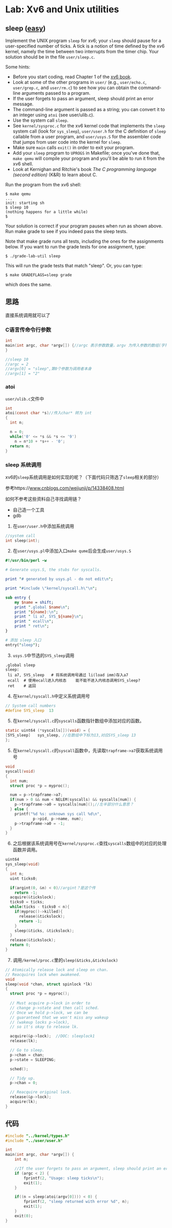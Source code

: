 # Lab: Xv6 and Unix utilities

## sleep ([easy](https://pdos.csail.mit.edu/6.S081/2021/labs/guidance.html))

Implement the UNIX program `sleep` for xv6; your `sleep` should pause for a user-specified number of ticks. A tick is a notion of time defined by the xv6 kernel, namely the time between two interrupts from the timer chip. Your solution should be in the file `user/sleep.c`.



Some hints:

- Before you start coding, read Chapter 1 of the [xv6 book](https://pdos.csail.mit.edu/6.S081/2021/xv6/book-riscv-rev2.pdf).
- Look at some of the other programs in `user/` (e.g., `user/echo.c`, `user/grep.c`, and `user/rm.c`) to see how you can obtain the command-line arguments passed to a program.
- If the user forgets to pass an argument, sleep should print an error message.
- The command-line argument is passed as a string; you can convert it to an integer using `atoi` (see user/ulib.c).
- Use the system call `sleep`.
- See `kernel/sysproc.c` for the xv6 kernel code that implements the `sleep` system call (look for `sys_sleep`), `user/user.h` for the C definition of `sleep` callable from a user program, and `user/usys.S` for the assembler code that jumps from user code into the kernel for `sleep`.
- Make sure `main` calls `exit()` in order to exit your program.
- Add your `sleep` program to `UPROGS` in Makefile; once you've done that, `make qemu` will compile your program and you'll be able to run it from the xv6 shell.
- Look at Kernighan and Ritchie's book *The C programming language (second edition)* (K&R) to learn about C.

Run the program from the xv6 shell:

```shell
$ make qemu
...
init: starting sh
$ sleep 10
(nothing happens for a little while)
$
```

Your solution is correct if your program pauses when run as shown above. Run make grade to see if you indeed pass the sleep tests.

Note that make grade runs all tests, including the ones for the assignments below. If you want to run the grade tests for one assignment, type:

```shell
$ ./grade-lab-util sleep
```

This will run the grade tests that match "sleep". Or, you can type:

```shell
$ make GRADEFLAGS=sleep grade
```

which does the same.

## 思路

直接系统调用就可以了

### C语言传命令行参数

```c
int 
main(int argc, char *argv[]) {//argc 表示参数数量，argv 为传入参数的数组(字符串形式)
}

//sleep 10
//argc = 2
//argv[0] = "sleep",第0个参数为调用者本身
//argv[1] = "2"
```

### atoi

`user/ulib.c`文件中

```c
int
atoi(const char *s)//传入char* 转为 int
{
  int n;

  n = 0;
  while('0' <= *s && *s <= '9')
    n = n*10 + *s++ - '0';
  return n;
}
```

### sleep 系统调用

xv6的`sleep`系统调用是如何实现的呢？（下面代码只筛选了`sleep`相关的部分）

参考https://www.cnblogs.com/weijunji/p/14338408.html

如何不参考这些资料自己寻找调用链？

* 自己造一个工具
* gdb

1. 在`user/user.h`中添加系统调用

```c
//system call
int sleep(int);
```

2. 在`user/usys.pl`中添加入口`make qume`后会生成`user/usys.S`

```perl
#!/usr/bin/perl -w

# Generate usys.S, the stubs for syscalls.

print "# generated by usys.pl - do not edit\n";

print "#include \"kernel/syscall.h\"\n";

sub entry {
    my $name = shift;
    print ".global $name\n";
    print "${name}:\n";
    print " li a7, SYS_${name}\n";
    print " ecall\n";
    print " ret\n";
}

# 添加 sleep 入口
entry("sleep"); 
```

3. `usys.S`中节选的`SYS_sleep`调用

```assembly
.global sleep
sleep:
 li a7, SYS_sleep	# 将系统调用号通过 li(load imm)存入a7
 ecall	# 使用ecall进入内核态    能不能不进入内核态调用SYS_sleep?
 ret	# 返回
```

4. 在`kernel/syscall.h`中定义系统调用号

```c
// System call numbers
#define SYS_sleep  13
```

5. 在`kernel/syscall.c`的`syscalls`函数指针数组中添加对应的函数。

```c
static uint64 (*syscalls[])(void) = {
[SYS_sleep]   sys_sleep, //在数组中下标为13,对应SYS_sleep 13
};
```

5. 在`kernel/syscall.c`的`syscall`函数中，先读取`trapframe->a7`获取系统调用号

```c
void
syscall(void)
{
  int num;
  struct proc *p = myproc();

  num = p->trapframe->a7;
  if(num > 0 && num < NELEM(syscalls) && syscalls[num]) {
    p->trapframe->a0 = syscalls[num]();//左半部分什么意思？
  } else {
    printf("%d %s: unknown sys call %d\n",
            p->pid, p->name, num);
    p->trapframe->a0 = -1;
  }
}
```

6. 之后根据该系统调用号在`kernel/sysproc.c`查找`syscalls`数组中的对应的处理函数并调用。

```c
uint64
sys_sleep(void)
{
  int n;
  uint ticks0;

  if(argint(0, &n) < 0)//argint？是这个传
    return -1;
  acquire(&tickslock);
  ticks0 = ticks;
  while(ticks - ticks0 < n){
    if(myproc()->killed){
      release(&tickslock);
      return -1;
    }
    sleep(&ticks, &tickslock);
  }
  release(&tickslock);
  return 0;
}
```

7. 调用`/kernel/proc.c`里的`sleep(&ticks,&tickslock)`

```c
// Atomically release lock and sleep on chan.
// Reacquires lock when awakened.
void
sleep(void *chan, struct spinlock *lk)
{
  struct proc *p = myproc();
  
  // Must acquire p->lock in order to
  // change p->state and then call sched.
  // Once we hold p->lock, we can be
  // guaranteed that we won't miss any wakeup
  // (wakeup locks p->lock),
  // so it's okay to release lk.

  acquire(&p->lock);  //DOC: sleeplock1
  release(lk);

  // Go to sleep.
  p->chan = chan;
  p->state = SLEEPING;

  sched();

  // Tidy up.
  p->chan = 0;

  // Reacquire original lock.
  release(&p->lock);
  acquire(lk);
}
```



## 代码

```c
#include "../kernel/types.h"	
#include "../user/user.h" 		

int 
main(int argc, char *argv[]) {
	int n;

	//If the user forgets to pass an argument, sleep should print an error message. 
	if (argc < 2) {
		fprintf(2, "Usage: sleep ticks\n");
    	exit(1);
	}

	if((n = sleep(atoi(argv[0]))) < 0) {
		fprintf(2, "sleep returned with error %d", n);
		exit(1);
	}
	exit(0);
}
```

